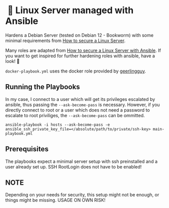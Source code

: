 #  🤖 Linux Server managed with Ansible 

Hardens a Debian Server (tested on Debian 12 - Bookworm) with some minimal requirements from [How to secure a Linux Server](https://github.com/imthenachoman/How-To-Secure-A-Linux-Server).

Many roles are adapted from [How to secure a Linux Server with Ansible](https://github.com/moltenbit/How-To-Secure-A-Linux-Server-With-Ansible). If you want to get inspired for further hardening roles with ansible, have a look! 💖

`docker-playbook.yml` uses the docker role provided by [geerlingguy](https://github.com/geerlingguy/ansible-role-docker). 

## Running the Playbooks

In my case, I connect to a user which will get its privileges escalated by ansible, thus passing the `--ask-become-pass` is necessary. However, if you directly connect to root or a user which does not need a password to escalate to root priviliges, the `--ask-become-pass` can be ommitted. 

```console
ansible-playbook -i hosts --ask-become-pass -e ansible_ssh_private_key_file=</absolute/path/to/private/ssh-key> main-playbook.yml
```

## Prerequisites
The playbooks expect a minimal server setup with ssh preinstalled and a user already set up. 
SSH RootLogin does not have to be enabled! 

## NOTE
Depending on your needs for security, this setup might not be enough, or things might be missing. USAGE ON OWN RISK! 
